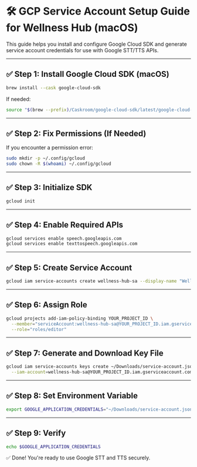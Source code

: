
# 🛠️ GCP Service Account Setup Guide for Wellness Hub (macOS)

This guide helps you install and configure Google Cloud SDK and generate service account credentials for use with Google STT/TTS APIs.

---

## ✅ Step 1: Install Google Cloud SDK (macOS)

```bash
brew install --cask google-cloud-sdk
```

If needed:
```bash
source "$(brew --prefix)/Caskroom/google-cloud-sdk/latest/google-cloud-sdk/path.bash.inc"
```

---

## ✅ Step 2: Fix Permissions (If Needed)

If you encounter a permission error:
```bash
sudo mkdir -p ~/.config/gcloud
sudo chown -R $(whoami) ~/.config/gcloud
```

---

## ✅ Step 3: Initialize SDK

```bash
gcloud init
```

---

## ✅ Step 4: Enable Required APIs

```bash
gcloud services enable speech.googleapis.com
gcloud services enable texttospeech.googleapis.com
```

---

## ✅ Step 5: Create Service Account

```bash
gcloud iam service-accounts create wellness-hub-sa --display-name "Wellness Hub Service Account"
```

---

## ✅ Step 6: Assign Role

```bash
gcloud projects add-iam-policy-binding YOUR_PROJECT_ID \
  --member="serviceAccount:wellness-hub-sa@YOUR_PROJECT_ID.iam.gserviceaccount.com" \
  --role="roles/editor"
```

---

## ✅ Step 7: Generate and Download Key File

```bash
gcloud iam service-accounts keys create ~/Downloads/service-account.json \
  --iam-account=wellness-hub-sa@YOUR_PROJECT_ID.iam.gserviceaccount.com
```

---

## ✅ Step 8: Set Environment Variable

```bash
export GOOGLE_APPLICATION_CREDENTIALS="~/Downloads/service-account.json"
```

---

## ✅ Step 9: Verify

```bash
echo $GOOGLE_APPLICATION_CREDENTIALS
```

✅ Done! You're ready to use Google STT and TTS securely.

